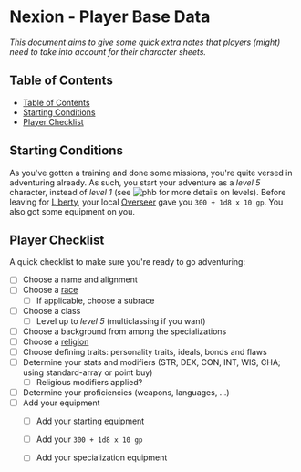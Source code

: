 # Nexion - Player Base Data
*This document aims to give some quick extra notes that players (might) need to take into account for their character sheets.*

## Table of Contents
 - [Table of Contents](./base.md#table-of-contents)
 - [Starting Conditions](./base.md#starting-conditions)
 - [Player Checklist](./base.md#player-checklist)

## Starting Conditions
As you've gotten a training and done some missions, you're quite versed in adventuring already. As such, you start your adventure as a *level 5* character, instead of *level 1* (see ![phb] for more details on levels). Before leaving for [Liberty](./world_fow_cities.md#liberty), your local [Overseer](./factions.md#pioneers-delight) gave you `300 + 1d8 x 10 gp`. You also got some equipment on you.

## Player Checklist
A quick checklist to make sure you're ready to go adventuring:
 - [ ] Choose a name and alignment
 - [ ] Choose a [race](./races.md)
   - [ ] If applicable, choose a subrace
 - [ ] Choose a class
   - [ ] Level up to *level 5* (multiclassing if you want)
 - [ ] Choose a background from among the specializations
 - [ ] Choose a [religion](./factions.md#religions)
 - [ ] Choose defining traits: personality traits, ideals, bonds and flaws
 - [ ] Determine your stats and modifiers (STR, DEX, CON, INT, WIS, CHA; using standard-array or point buy)
   - [ ] Religious modifiers applied?
 - [ ] Determine your proficiencies (weapons, languages, ...)
 - [ ] Add your equipment
   - [ ] Add your starting equipment
   - [ ] Add your `300 + 1d8 x 10 gp`
   - [ ] Add your specialization equipment


[//]: # (Links)
[todo]: https://img.shields.io/badge/Status-To_Do-important

[phb]: https://img.shields.io/badge/resource-PHb-orange
[mm]: https://img.shields.io/badge/resource-MM-blue
[volo]: https://img.shields.io/badge/resource-Volo-lightgrey
[dmg]: https://img.shields.io/badge/resource-DMG-purple
